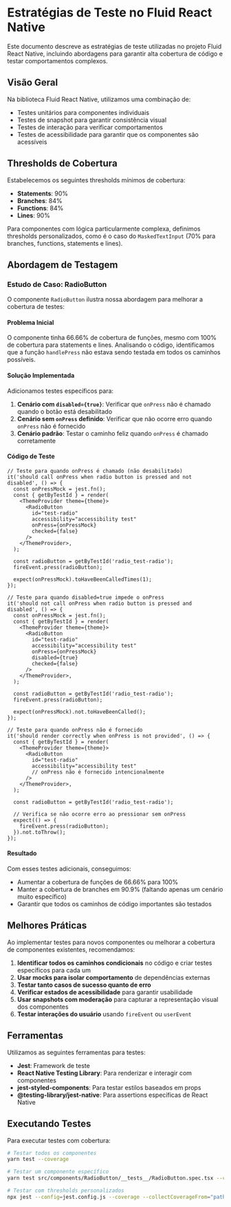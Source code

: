 # Estratégias de Teste no Fluid React Native

Este documento descreve as estratégias de teste utilizadas no projeto Fluid React Native, incluindo abordagens para garantir alta cobertura de código e testar comportamentos complexos.

## Visão Geral

Na biblioteca Fluid React Native, utilizamos uma combinação de:

- Testes unitários para componentes individuais
- Testes de snapshot para garantir consistência visual
- Testes de interação para verificar comportamentos
- Testes de acessibilidade para garantir que os componentes são acessíveis

## Thresholds de Cobertura

Estabelecemos os seguintes thresholds mínimos de cobertura:

- **Statements**: 90%
- **Branches**: 84%
- **Functions**: 84%
- **Lines**: 90%

Para componentes com lógica particularmente complexa, definimos thresholds personalizados, como é o caso do `MaskedTextInput` (70% para branches, functions, statements e lines).

## Abordagem de Testagem

### Estudo de Caso: RadioButton

O componente `RadioButton` ilustra nossa abordagem para melhorar a cobertura de testes:

#### Problema Inicial

O componente tinha 66.66% de cobertura de funções, mesmo com 100% de cobertura para statements e lines. Analisando o código, identificamos que a função `handlePress` não estava sendo testada em todos os caminhos possíveis.

#### Solução Implementada

Adicionamos testes específicos para:

1. **Cenário com `disabled={true}`**: Verificar que `onPress` não é chamado quando o botão está desabilitado
2. **Cenário sem `onPress` definido**: Verificar que não ocorre erro quando `onPress` não é fornecido
3. **Cenário padrão**: Testar o caminho feliz quando `onPress` é chamado corretamente

#### Código de Teste

```tsx
// Teste para quando onPress é chamado (não desabilitado)
it('should call onPress when radio button is pressed and not disabled', () => {
  const onPressMock = jest.fn();
  const { getByTestId } = render(
    <ThemeProvider theme={theme}>
      <RadioButton
        id="test-radio"
        accessibility="accessibility test"
        onPress={onPressMock}
        checked={false}
      />
    </ThemeProvider>,
  );

  const radioButton = getByTestId('radio_test-radio');
  fireEvent.press(radioButton);
  
  expect(onPressMock).toHaveBeenCalledTimes(1);
});

// Teste para quando disabled=true impede o onPress
it('should not call onPress when radio button is pressed and disabled', () => {
  const onPressMock = jest.fn();
  const { getByTestId } = render(
    <ThemeProvider theme={theme}>
      <RadioButton
        id="test-radio"
        accessibility="accessibility test"
        onPress={onPressMock}
        disabled={true}
        checked={false}
      />
    </ThemeProvider>,
  );

  const radioButton = getByTestId('radio_test-radio');
  fireEvent.press(radioButton);
  
  expect(onPressMock).not.toHaveBeenCalled();
});

// Teste para quando onPress não é fornecido
it('should render correctly when onPress is not provided', () => {
  const { getByTestId } = render(
    <ThemeProvider theme={theme}>
      <RadioButton
        id="test-radio"
        accessibility="accessibility test"
        // onPress não é fornecido intencionalmente
      />
    </ThemeProvider>,
  );

  const radioButton = getByTestId('radio_test-radio');
  
  // Verifica se não ocorre erro ao pressionar sem onPress
  expect(() => {
    fireEvent.press(radioButton);
  }).not.toThrow();
});
```

#### Resultado

Com esses testes adicionais, conseguimos:

- Aumentar a cobertura de funções de 66.66% para 100%
- Manter a cobertura de branches em 90.9% (faltando apenas um cenário muito específico)
- Garantir que todos os caminhos de código importantes são testados

## Melhores Práticas

Ao implementar testes para novos componentes ou melhorar a cobertura de componentes existentes, recomendamos:

1. **Identificar todos os caminhos condicionais** no código e criar testes específicos para cada um
2. **Usar mocks para isolar comportamento** de dependências externas
3. **Testar tanto casos de sucesso quanto de erro**
4. **Verificar estados de acessibilidade** para garantir usabilidade
5. **Usar snapshots com moderação** para capturar a representação visual dos componentes
6. **Testar interações do usuário** usando `fireEvent` ou `userEvent`

## Ferramentas

Utilizamos as seguintes ferramentas para testes:

- **Jest**: Framework de teste
- **React Native Testing Library**: Para renderizar e interagir com componentes
- **jest-styled-components**: Para testar estilos baseados em props
- **@testing-library/jest-native**: Para assertions específicas de React Native

## Executando Testes

Para executar testes com cobertura:

```bash
# Testar todos os componentes
yarn test --coverage

# Testar um componente específico
yarn test src/components/RadioButton/__tests__/RadioButton.spec.tsx --coverage

# Testar com thresholds personalizados
npx jest --config=jest.config.js --coverage --collectCoverageFrom="path/to/component" path/to/test --coverageThreshold='{"./path/to/component":{"branches":70,"functions":70,"lines":70,"statements":70}}'
``` 